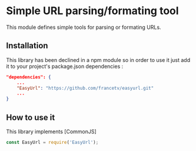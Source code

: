 Simple URL parsing/formating tool
=========

This module defines simple tools for parsing or formating URLs.


Installation
--------------
This library has been declined in a npm module so in order to use it just add it to your project's package.json dependencies :

```json
"dependencies": {
    ...
    "EasyUrl": "https://github.com/francetv/easyurl.git"
    ...
}
```

How to use it
--------------

This library implements [CommonJS]

```javascript
const EasyUrl = require('EasyUrl');
```
